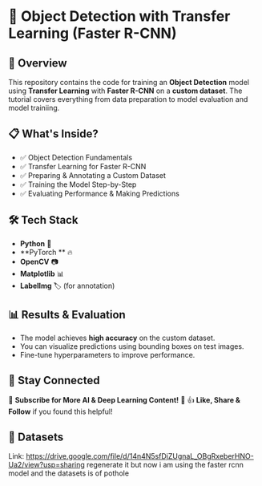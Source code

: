 
# 🚀 Object Detection with Transfer Learning (Faster R-CNN)

## 📌 Overview
This repository contains the code for training an **Object Detection** model using **Transfer Learning** with **Faster R-CNN** on a **custom dataset**. The tutorial covers everything from data preparation to model evaluation and model trainiing.

## 📋 What's Inside?
- ✅ Object Detection Fundamentals
- ✅ Transfer Learning for Faster R-CNN
- ✅ Preparing & Annotating a Custom Dataset
- ✅ Training the Model Step-by-Step
- ✅ Evaluating Performance & Making Predictions

## 🛠 Tech Stack
- **Python** 🐍
- **PyTorch ** 🔥
- **OpenCV** 📷
- **Matplotlib** 📊
- **LabelImg** 🏷️ (for annotation)

## 📊 Results & Evaluation
- The model achieves **high accuracy** on the custom dataset.
- You can visualize predictions using bounding boxes on test images.
- Fine-tune hyperparameters to improve performance.

## 📢 Stay Connected
📌 **Subscribe for More AI & Deep Learning Content!** 🔔
👍 **Like, Share & Follow** if you found this helpful!

## 🔗 **Datasets**
Link: https://drive.google.com/file/d/14n4N5sfDjZUgnaL_OBgRxeberHNO-Ua2/view?usp=sharing
regenerate it but now i am using the faster rcnn model and the datasets is of pothole 

